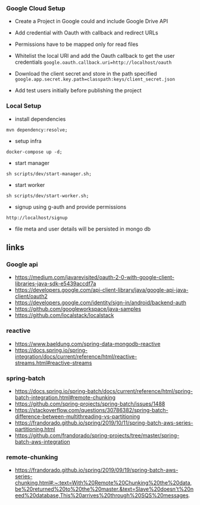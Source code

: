 ### Google Cloud Setup 

- Create a Project in Google could and include Google Drive API
- Add credential with Oauth with callback and redirect URLs
- Permissions have to be mapped only for read files

- Whitelist the local URI and add the Oauth callback to get the user credentials
  `google.oauth.callback.uri=http://localhost/oauth`

- Download the client secret and store in the path specified 
  `google.app.secret.key.path=classpath:keys/client_secret.json`

- Add test users initially before publishing the project

### Local Setup

- install dependencies
```shell
mvn dependency:resolve;
```

- setup infra
```
docker-compose up -d;
```

- start manager
```shell
sh scripts/dev/start-manager.sh;
```

- start worker
```shell
sh scripts/dev/start-worker.sh;
```

- signup using g-auth and provide permissions
```shell
http://localhost/signup 
```
- file meta and user details will be persisted in mongo db

## links

### Google api
- https://medium.com/javarevisited/oauth-2-0-with-google-client-libraries-java-sdk-e5439accdf7a
- https://developers.google.com/api-client-library/java/google-api-java-client/oauth2
- https://developers.google.com/identity/sign-in/android/backend-auth
- https://github.com/googleworkspace/java-samples
- https://github.com/localstack/localstack

### reactive
- https://www.baeldung.com/spring-data-mongodb-reactive
- https://docs.spring.io/spring-integration/docs/current/reference/html/reactive-streams.html#reactive-streams


### spring-batch
- https://docs.spring.io/spring-batch/docs/current/reference/html/spring-batch-integration.html#remote-chunking
- https://github.com/spring-projects/spring-batch/issues/1488
- https://stackoverflow.com/questions/30786382/spring-batch-difference-between-multithreading-vs-partitioning
- https://frandorado.github.io/spring/2019/10/11/spring-batch-aws-series-partitioning.html
- https://github.com/frandorado/spring-projects/tree/master/spring-batch-aws-integration

### remote-chunking
- https://frandorado.github.io/spring/2019/09/19/spring-batch-aws-series-chunking.html#:~:text=With%20Remote%20Chunking%20the%20data,be%20returned%20to%20the%20master.&text=Slave%20doesn't%20need%20database,This%20arrives%20through%20SQS%20messages.